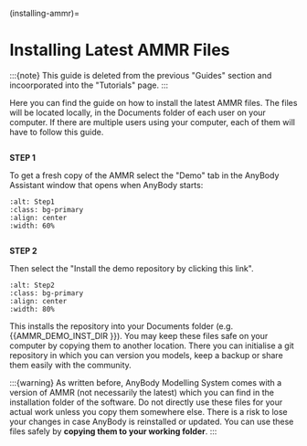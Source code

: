 (installing-ammr)=

# Installing Latest AMMR Files

:::{note} 
This guide is deleted from the previous "Guides" section and
incoorporated into the "Tutorials" page. 
:::

Here you can find the guide on how to install the latest AMMR files. The files will
be located locally, in the Documents folder of each user on your computer.
If there are multiple users using your computer, each of them will have to
follow this guide.

```{rst-class} centered
```

**STEP 1**

To get a fresh copy of the AMMR select the "Demo" tab in the AnyBody Assistant
window that opens when AnyBody starts:

```{image} _static/Installation-anybodyassistent.png
:alt: Step1
:class: bg-primary
:align: center
:width: 60%
```

```{rst-class} centered
```

**STEP 2**

Then select the "Install the demo repository by clicking this link".

```{image} _static/Installation-demo-repo.png
:alt: Step2
:class: bg-primary
:align: center
:width: 80%
```

This installs the repository into your Documents folder (e.g. 
{{AMMR_DEMO_INST_DIR }}). You may keep these files safe on your computer by
copying them to another location. There you can initialise a git repository in
which you can version you models, keep a backup or share them easily with the
community.

:::{warning} 
As written before, AnyBody Modelling System comes with a version of
AMMR (not necessarily the latest) which you can find in the installation folder
of the software. Do not directly use these files for your actual work unless you
copy them somewhere else. There is a risk to lose your changes in case AnyBody
is reinstalled or updated. You can use these files safely by **copying them to
your working folder**. 
:::
